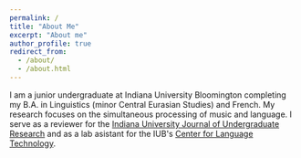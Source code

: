 ```yaml
---
permalink: /
title: "About Me"
excerpt: "About me"
author_profile: true
redirect_from: 
  - /about/
  - /about.html
---
```


I am a junior undergraduate at Indiana University Bloomington completing my B.A. in Linguistics (minor Central Eurasian Studies) and French. My research focuses on the simultaneous processing of music and language. I serve as a reviewer for the <a href="https://iujur.iu.edu/">Indiana University Journal of Undergraduate Research</a> and as a lab asistant for the IUB's <a href="https://celt.indiana.edu/">Center for Language Technology</a>.

